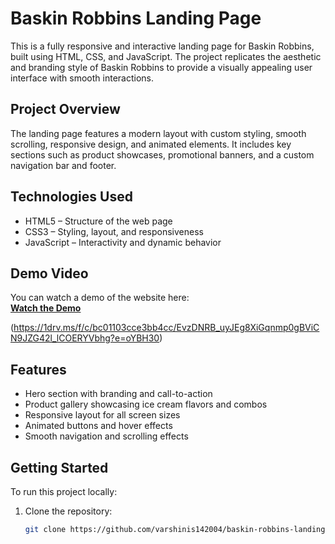 # Baskin Robbins Landing Page

This is a fully responsive and interactive landing page for Baskin Robbins, built using HTML, CSS, and JavaScript. The project replicates the aesthetic and branding style of Baskin Robbins to provide a visually appealing user interface with smooth interactions.

## Project Overview

The landing page features a modern layout with custom styling, smooth scrolling, responsive design, and animated elements. It includes key sections such as product showcases, promotional banners, and a custom navigation bar and footer.

## Technologies Used

- HTML5 – Structure of the web page
- CSS3 – Styling, layout, and responsiveness
- JavaScript – Interactivity and dynamic behavior

## Demo Video

You can watch a demo of the website here:  
**[Watch the Demo](#)**  


(https://1drv.ms/f/c/bc01103cce3bb4cc/EvzDNRB_uyJEg8XiGqnmp0gBViCN9JZG42l_lCOERYVbhg?e=oYBH30)

## Features

- Hero section with branding and call-to-action
- Product gallery showcasing ice cream flavors and combos
- Responsive layout for all screen sizes
- Animated buttons and hover effects
- Smooth navigation and scrolling effects

## Getting Started

To run this project locally:

1. Clone the repository:
   ```bash
   git clone https://github.com/varshinis142004/baskin-robbins-landing-page.git

